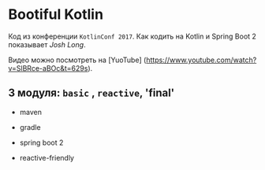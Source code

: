 # Bootiful Kotlin


Код из конференции `KotlinConf 2017`. Как кодить на Kotlin и Spring Boot 2 показывает *Josh Long*.

Видео можно посмотреть на [YuoTube] (https://www.youtube.com/watch?v=SlBRce-aBOc&t=629s).

## 3 модуля:  `basic` , `reactive`, 'final'

* maven

* gradle

* spring boot 2

* reactive-friendly 